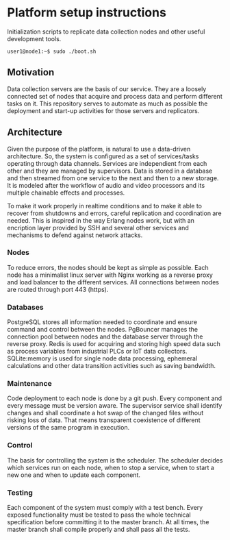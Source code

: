 # Platform setup instructions

Initialization scripts to replicate data collection nodes and other useful development tools.
```console
user1@node1:~$ sudo ./boot.sh
```

## Motivation
Data collection servers are the basis of our service. They are a loosely connected set of nodes that acquire and process data and perform different tasks on it.
This repository serves to automate as much as possible the deployment and start-up activities for those servers and replicators.

## Architecture
Given the purpose of the platform, is natural to use a data-driven architecture. So, the system is configured as a set of services/tasks operating through data channels. Services are independient from each other and they are managed by supervisors. Data is stored in a database and then streamed from one service to the next and then to a new storage. It is modeled after the workflow of audio and video processors and its multiple chainable effects and processes.

To make it work properly in realtime conditions and to make it able to recover from shutdowns and errors, careful replication and coordination are needed.
This is inspired in the way Erlang nodes work, but with an encription layer provided by SSH and several other services and mechanisms to defend against network attacks.

### Nodes
To reduce errors, the nodes should be kept as simple as possible. Each node has a minimalist linux server with Nginx working as a reverse proxy and load balancer to the different services. All connections between nodes are routed through port 443 (https).

### Databases
PostgreSQL stores all information needed to coordinate and ensure command and control between the nodes. PgBouncer manages the connection pool between nodes and the database server through the reverse proxy.
Redis is used for acquiring and storing high speed data such as process variables from industrial PLCs or IoT data collectors.
SQLite:memory is used for single node data processing, ephemeral calculations and other data transition activities such as saving bandwidth.

### Maintenance
Code deployment to each node is done by a git push. Every component and every message must be version aware. The supervisor service shall identify changes and shall coordinate a hot swap of the changed files without risking loss of data. That means transparent coexistence of different versions of the same program in execution.

### Control
The basis for controlling the system is the scheduler. The scheduler decides which services run on each node, when to stop a service, when to start a new one and when to update each component.

### Testing
Each component of the system must comply with a test bench. Every exposed functionality must be tested to pass the whole technical specification before committing it to the master branch. At all times, the master branch shall compile properly and shall pass all the tests.
